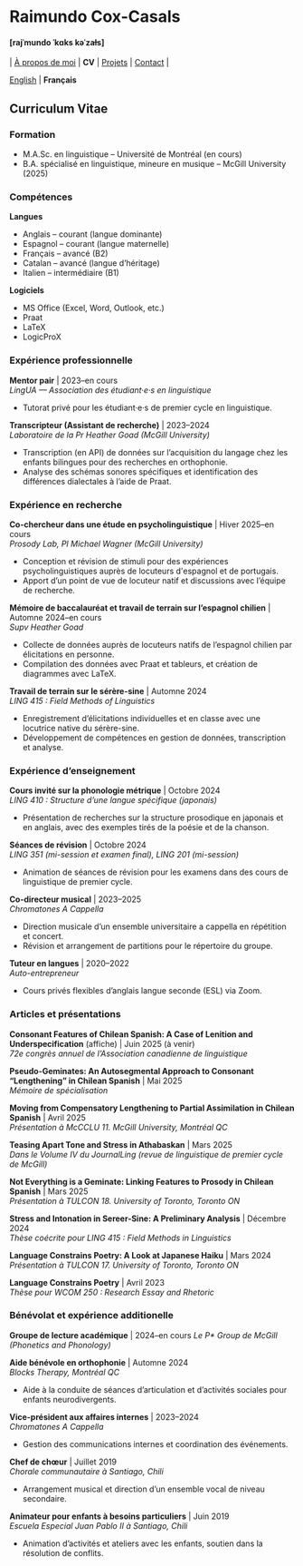 # Raimundo Cox-Casals
#### [rajˈmundo ˈkɑks kəˈzaɫs]

| [À propos de moi](LISMOI.md) | **CV** | [Projets](projectsfr.md) | [Contact](contactfr.md) | 

[English](cv.md) \| **Français**

## Curriculum Vitae
### Formation
- M.A.Sc. en linguistique – Université de Montréal (en cours)
- B.A. spécialisé en linguistique, mineure en musique – McGill University (2025)

### Compétences
**Langues**
- Anglais – courant (langue dominante)
- Espagnol – courant (langue maternelle)
- Français – avancé (B2)
- Catalan – avancé (langue d’héritage)
- Italien – intermédiaire (B1)

**Logiciels**
- MS Office (Excel, Word, Outlook, etc.)
- Praat
- LaTeX
- LogicProX

### Expérience professionnelle
**Mentor pair** | 2023–en cours  
_LingUA — Association des étudiant·e·s en linguistique_
- Tutorat privé pour les étudiant·e·s de premier cycle en linguistique.

**Transcripteur (Assistant de recherche)** | 2023–2024  
_Laboratoire de la Pr Heather Goad (McGill University)_
- Transcription (en API) de données sur l’acquisition du langage chez les enfants bilingues pour des recherches en orthophonie.
- Analyse des schémas sonores spécifiques et identification des différences dialectales à l’aide de Praat.

### Expérience en recherche
**Co-chercheur dans une étude en psycholinguistique** | Hiver 2025–en cours  
_Prosody Lab, PI Michael Wagner (McGill University)_
- Conception et révision de stimuli pour des expériences psycholinguistiques auprès de locuteurs d'espagnol et de portugais.
- Apport d’un point de vue de locuteur natif et discussions avec l’équipe de recherche.

**Mémoire de baccalauréat et travail de terrain sur l’espagnol chilien** | Automne 2024–en cours  
_Supv Heather Goad_
- Collecte de données auprès de locuteurs natifs de l’espagnol chilien par élicitations en personne.
- Compilation des données avec Praat et tableurs, et création de diagrammes avec LaTeX.

**Travail de terrain sur le sérère-sine** | Automne 2024  
_LING 415 : Field Methods of Linguistics_
- Enregistrement d’élicitations individuelles et en classe avec une locutrice native du sérère-sine.
- Développement de compétences en gestion de données, transcription et analyse.

### Expérience d’enseignement
**Cours invité sur la phonologie métrique** | Octobre 2024  
_LING 410 : Structure d’une langue spécifique (japonais)_
- Présentation de recherches sur la structure prosodique en japonais et en anglais, avec des exemples tirés de la poésie et de la chanson.

**Séances de révision** | Octobre 2024  
_LING 351 (mi-session et examen final), LING 201 (mi-session)_
- Animation de séances de révision pour les examens dans des cours de linguistique de premier cycle.

**Co-directeur musical** | 2023–2025  
_Chromatones A Cappella_
- Direction musicale d’un ensemble universitaire a cappella en répétition et concert.
- Révision et arrangement de partitions pour le répertoire du groupe.

**Tuteur en langues** | 2020–2022  
_Auto-entrepreneur_
- Cours privés flexibles d’anglais langue seconde (ESL) via Zoom.

### Articles et présentations
**Consonant Features of Chilean Spanish: A Case of Lenition and
Underspecification** (affiche) | Juin 2025 (à venir)  
_72e congrès annuel de l’Association canadienne de linguistique_

**Pseudo-Geminates: An Autosegmental Approach to Consonant
“Lengthening” in Chilean Spanish** | Mai 2025  
_Mémoire de spécialisation_

**Moving from Compensatory Lengthening to Partial Assimilation in Chilean Spanish** | Avril 2025  
_Présentation à McCCLU 11. McGill University, Montréal QC_

**Teasing Apart Tone and Stress in Athabaskan** | Mars 2025  
_Dans le Volume IV du JournalLing (revue de linguistique de premier cycle de McGill)_

**Not Everything is a Geminate: Linking Features to Prosody in Chilean Spanish** | Mars 2025  
_Présentation à TULCON 18. University of Toronto, Toronto ON_

**Stress and Intonation in Sereer-Sine: A Preliminary Analysis** | Décembre 2024  
_Thèse coécrite pour LING 415 : Field Methods in Linguistics_

**Language Constrains Poetry: A Look at Japanese Haiku** | Mars 2024  
_Présentation à TULCON 17. University of Toronto, Toronto ON_

**Language Constrains Poetry** | Avril 2023  
_Thèse pour WCOM 250 : Research Essay and Rhetoric_

### Bénévolat et expérience additionelle
**Groupe de lecture académique** | 2024–en cours
_Le P* Group de McGill (Phonetics and Phonology)_

**Aide bénévole en orthophonie** | Automne 2024  
_Blocks Therapy, Montréal QC_
- Aide à la conduite de séances d’articulation et d’activités sociales pour enfants neurodivergents.

**Vice-président aux affaires internes** | 2023–2024  
_Chromatones A Cappella_  
- Gestion des communications internes et coordination des événements.

**Chef de chœur** | Juillet 2019  
_Chorale communautaire à Santiago, Chili_
- Arrangement musical et direction d’un ensemble vocal de niveau secondaire.

**Animateur pour enfants à besoins particuliers** | Juin 2019  
_Escuela Especial Juan Pablo II à Santiago, Chili_
- Animation d’activités et ateliers avec les enfants, soutien dans la résolution de conflits.
